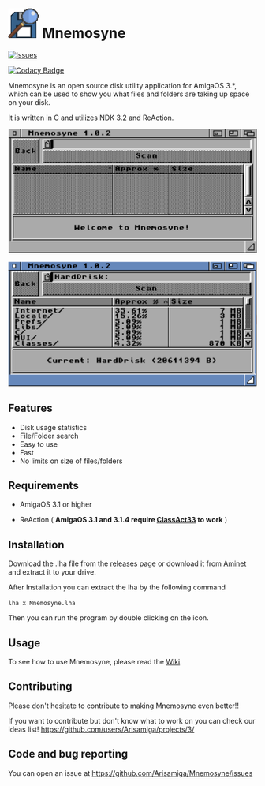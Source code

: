 # ![Mnemosyne Logo](/images/Mnemosyne_logo.PNG) Mnemosyne

 <a href="https://github.com/Arisamiga/Mnemosyne//issues">
   <img alt="Issues" src="https://img.shields.io/github/issues/Arisamiga/Mnemosyne?color=0088ff" />
  </a>

[![Codacy Badge](https://app.codacy.com/project/badge/Grade/3b631c69049a4d60880cead7b419e0a0)](https://app.codacy.com/gh/Arisamiga/Mnemosyne/dashboard?utm_source=gh&utm_medium=referral&utm_content=&utm_campaign=Badge_grade)

Mnemosyne is an open source disk utility application for AmigaOS 3.*, which can be used to show you what files and folders are taking up space on your disk.

It is written in C and utilizes NDK 3.2 and ReAction.

![Mnemosyne](/images/mnemosyne.png)

![Mnemosyne Result](/images/mnemosyne_result.png)

## Features

-   Disk usage statistics
-   File/Folder search
-   Easy to use
-   Fast
-   No limits on size of files/folders

## Requirements

-   AmigaOS 3.1 or higher

-   ReAction ( **AmigaOS 3.1 and 3.1.4 require [ClassAct33](https://aminet.net/package/dev/gui/classact33) to work** )

## Installation

Download the .lha file from the [releases](https://github.com/Arisamiga/Mnemosyne/releases) page or download it from [Aminet](https://aminet.net/package/util/misc/Mnemosyne.lha) and extract it to your drive.

After Installation you can extract the lha by the following command

`lha x Mnemosyne.lha`

Then you can run the program by double clicking on the icon.

## Usage

To see how to use Mnemosyne, please read the [Wiki](https://github.com/Arisamiga/Mnemosyne/wiki).

## Contributing

Please don't hesitate to contribute to making Mnemosyne even better!!

If you want to contribute but don't know what to work on you can check our ideas list!
https://github.com/users/Arisamiga/projects/3/


## Code and bug reporting

You can open an issue at https://github.com/Arisamiga/Mnemosyne/issues
